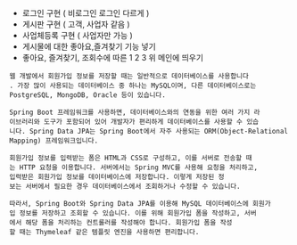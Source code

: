 - 로그인 구현 ( 비로그인 로그인 다르게 )
- 게시판 구현 ( 고객, 사업자 같음 )
- 사업체등록 구현 ( 사업자만 가능 )
- 게시물에 대한 좋아요,즐겨찾기 기능 넣기
- 좋아요, 즐겨찾기, 조회수에 따른 1 2 3 위 메인에 띄우기

```
웹 개발에서 회원가입 정보를 저장할 때는 일반적으로 데이터베이스를 사용합니다
. 가장 많이 사용되는 데이터베이스 중 하나는 MySQL이며, 다른 데이터베이스로는 PostgreSQL, MongoDB, Oracle 등이 있습니다.

Spring Boot 프레임워크를 사용하면, 데이터베이스와의 연동을 위한 여러 가지 라
이브러리와 도구가 포함되어 있어 개발자가 편리하게 데이터베이스를 사용할 수 있습
니다. Spring Data JPA는 Spring Boot에서 자주 사용되는 ORM(Object-Relational Mapping) 프레임워크입니다.

회원가입 정보를 입력받는 폼은 HTML과 CSS로 구성하고, 이를 서버로 전송할 때
는 HTTP 요청을 이용합니다. 서버에서는 Spring MVC를 사용해 요청을 처리하고, 
입력받은 회원가입 정보를 데이터베이스에 저장합니다. 이렇게 저장된 정
보는 서버에서 필요한 경우 데이터베이스에서 조회하거나 수정할 수 있습니다.

따라서, Spring Boot와 Spring Data JPA를 이용해 MySQL 데이터베이스에 회원가
입 정보를 저장하고 조회할 수 있습니다. 이를 위해 회원가입 폼을 작성하고, 서버
에서 해당 폼을 처리하는 컨트롤러를 작성해야 합니다. 회원가입 폼을 작성
할 때는 Thymeleaf 같은 템플릿 엔진을 사용하면 편리합니다.
```

